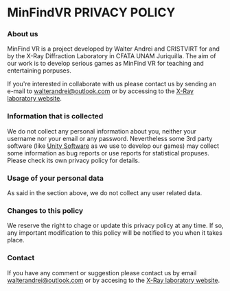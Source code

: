 # MinFindVR PRIVACY POLICY


### About us

MinFind VR is a project developed by Walter Andrei and CRISTVIRT for and by the X-Ray Diffraction Laboratory in CFATA UNAM Juriquilla. The aim of our work is to develop serious games as MinFind VR for teaching and entertaining porpuses.

If you're interested in collaborate with us please contact us by sending an e-mail to [walterandrei@outlook.com](mailto:walterandrei@outlook.com) or by accessing to the [X-Ray laboratory website](http://www.fata.unam.mx/servicios/difraccion_rayos_x/info).


### Information that is collected

We do not collect any personal information about you, neither your username nor your email or any password. Nevertheless some 3rd party software (like [Unity Software](https://unity.com/) as we use to develop our games) may collect some information as bug reports or use reports for statistical propuses. Please check its own privacy policy for details.


### Usage of your personal data

As said in the section above, we do not collect any user related data.


### Changes to this policy

We reserve the right to chage or update this privacy policy at any time. If so, any important modification to this policy will be notified to you when it takes place.


### Contact

If you have any comment or suggestion please contact us by email [walterandrei@outlook.com](mailto:walterandrei@outlook.com) or by accesing to the [X-Ray laboratory website](http://www.fata.unam.mx/servicios/difraccion_rayos_x/info).
